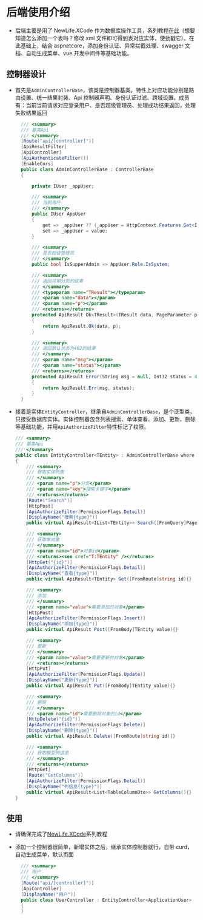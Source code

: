 # 后端使用介绍

- 后端主要是用了 NewLife.XCode 作为数据库操作工具，系列教程[在此](https://www.cnblogs.com/nnhy/p/xcode_initdata.html#autoid-3-0-0)（想要知道怎么添加一个表吗？修改 xml 文件即可得到表对应实体，使劲戳它）。在此基础上，结合 aspnetcore，添加身份认证、异常拦截处理、swagger 文档、自动生成菜单、vue 开发中间件等基础功能。

## 控制器设计

- 首先是`AdminControllerBase`，该类是控制器基类。特性上对应功能分别是路由设置、统一结果封装、Api 控制器声明、身份认证过滤、跨域设置。成员有：当前当前请求对应登录用户、是否超级管理员、处理成功结果返回，处理失败结果返回

  ```csharp
    /// <summary>
    /// 基类Api
    /// </summary>
    [Route("api/[controller]")]
    [ApiResultFilter]
    [ApiController]
    [ApiAuthenticateFilter()]
    [EnableCors]
    public class AdminControllerBase : ControllerBase
    {

        private IUser _appUser;

        /// <summary>
        /// 当前用户
        /// </summary>
        public IUser AppUser
        {
            get => _appUser ?? (_appUser = HttpContext.Features.Get<IUser>());
            set => _appUser = value;
        }

        /// <summary>
        /// 是否超级管理员
        /// </summary>
        public bool IsSupperAdmin => AppUser.Role.IsSystem;

        /// <summary>
        /// 返回可带分页的结果
        /// </summary>
        /// <typeparam name="TResult"></typeparam>
        /// <param name="data"></param>
        /// <param name="p"></param>
        /// <returns></returns>
        protected ApiResult Ok<TResult>(TResult data, PageParameter p = null)
        {
            return ApiResult.Ok(data, p);
        }

        /// <summary>
        /// 返回默认状态为402的结果
        /// </summary>
        /// <param name="msg"></param>
        /// <param name="status"></param>
        /// <returns></returns>
        protected ApiResult Error(String msg = null, Int32 status = 402)
        {
            return ApiResult.Err(msg, status);
        }
    }
  ```

- 接着是实体`EntityController`，继承自`AdminControllerBase`，是个泛型类，只接受数据库实体。实体控制器包含列表搜索、单体查看、添加、更新、删除等基础功能，并用`ApiAuthorizeFilter`特性标记了权限。

  ```csharp
  /// <summary>
  /// 基类Api
  /// </summary>
  public class EntityController<TEntity> : AdminControllerBase where TEntity : Entity<TEntity>, new
  {
      /// <summary>
      /// 获取实体列表
      /// </summary>
      /// <param name="p">分页</param>
      /// <param name="key">搜索关键字</param>
      /// <returns></returns>
      [Route("Search")]
      [HttpPost]
      [ApiAuthorizeFilter(PermissionFlags.Detail)]
      [DisplayName("搜索{type}")]
      public virtual ApiResult<IList<TEntity>> Search([FromQuery]PageParameter p, [FromQuery]ring key){}

      /// <summary>
      /// 获取单对象
      /// </summary>
      /// <param name="id">对象id</param>
      /// <returns><see cref="T:TEntity" /></returns>
      [HttpGet("{id}")]
      [ApiAuthorizeFilter(PermissionFlags.Detail)]
      [DisplayName("查看{type}")]
      public virtual ApiResult<TEntity> Get([FromRoute]string id){}

      /// <summary>
      /// 添加
      /// </summary>
      /// <param name="value">需要添加的对象</param>
      [HttpPost]
      [ApiAuthorizeFilter(PermissionFlags.Insert)]
      [DisplayName("添加{type}")]
      public virtual ApiResult Post([FromBody]TEntity value){}

      /// <summary>
      /// 更新
      /// </summary>
      /// <param name="value">需要更新的对象</param>
      /// <returns></returns>
      [HttpPut]
      [ApiAuthorizeFilter(PermissionFlags.Update)]
      [DisplayName("更新{type}")]
      public virtual ApiResult Put([FromBody]TEntity value){}

      /// <summary>
      /// 删除
      /// </summary>
      /// <param name="id">需要删除对象的id</param>
      [HttpDelete("{id}")]
      [ApiAuthorizeFilter(PermissionFlags.Delete)]
      [DisplayName("删除{type}")]
      public virtual ApiResult Delete([FromRoute]string id){}

      /// <summary>
      /// 获取模型列信息
      /// </summary>
      /// <returns></returns>
      [HttpGet]
      [Route("GetColumns")]
      [ApiAuthorizeFilter(PermissionFlags.Detail)]
      [DisplayName("列信息{type}")]
      public virtual ApiResult<List<TableColumnDto>> GetColumns(){}
  }
  ```

## 使用

- 请确保完成了[NewLife.XCode](https://www.cnblogs.com/nnhy/p/xcode_initdata.html#autoid-3-0-0)系列教程
- 添加一个控制器很简单，新增实体之后，继承实体控制器就行，自带 curd，自动生成菜单，默认页面

  ```csharp
    /// <summary>
    /// 用户
    /// </summary>
    [Route("api/[controller]")]
    [ApiController]
    [DisplayName("用户")]
    public class UserController : EntityController<ApplicationUser>
    {
    }
  ```
